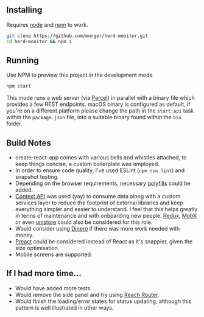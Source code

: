 ## Installing

Requires [node](http://nodejs.org) and [npm](https://npmjs.com) to work.

```sh
git clone https://github.com/murger/herd-monitor.git
cd herd-monitor && npm i
```

## Running

Use NPM to preview this project in the development mode

```sh
npm start
```

This mode runs a web server (via [Parcel](https://parceljs.org/)) in parallel with a binary file which provides a few REST endpoints. macOS binary is configured as default, if you're on a different platform please change the path in the `start:api` task within the `package.json` file, into a suitable binary found within the `bin` folder.

## Build Notes
- create-react-app comes with various bells and whistles attached, to keep things concise, a custom boilerplate was employed.
- In order to ensure code quality, I've used ESLint (`npm run lint`) and snapshot testing.
- Depending on the browser requirements, necessary [polyfills](https://www.npmjs.com/package/core-js) could be added.
- [Context API](https://reactjs.org/docs/context.html) was used (yay) to consume data along with a custom services layer to reduce the footprint of external libraries and keep everything simpler and easier to understand. I feel that this helps greatly in terms of maintenance and with onboarding new people. [Redux](https://redux.js.org/), [MobX](https://mobx.js.org/) or even
[unistore](https://www.npmjs.com/package/unistore) could also be considered for this role.
- Would consider using [Dinero](https://sarahdayan.github.io/dinero.js/) if there was more work needed with money.
- [Preact](https://preactjs.com/) could be considered instead of React as it's snappier, given the size optimisation.
- Mobile screens are supported.

## If I had more time...
- Would have added more tests.
- Would remove the side panel and try using [Reach Router](https://reach.tech/router).
- Would finish the loading/error states for status updating, although this pattern is well illustrated in other ways.
